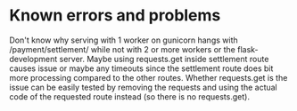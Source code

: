 # 

# Known errors and problems

Don't know why serving with 1 worker on gunicorn hangs with /payment/settlement/
while not with 2 or more workers or the flask-development server. Maybe using requests.get inside
settlement route causes issue or maybe any timeouts since the settlement route does bit more processing
compared to the other routes. Whether requests.get is the issue can be easily tested by removing
the requests and using the actual code of the requested route instead (so there is no requests.get).